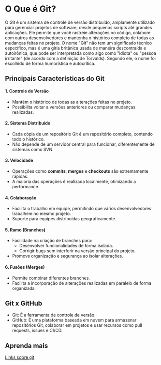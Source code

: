 # O Que é Git?
O Git é um sistema de controle de versão distribuído, amplamente utilizado para gerenciar projetos de software, desde pequenos scripts até grandes aplicações. Ele permite que você rastreie alterações no código, colabore com outros desenvolvedores e mantenha o histórico completo de todas as mudanças feitas no projeto.
O nome "Git" não tem um significado técnico específico, mas é uma gíria britânica usada de maneira descontraída e autoirônica, que pode ser interpretada como algo como "idiota" ou "pessoa irritante" (de acordo com a definição de Torvalds). Segundo ele, o nome foi escolhido de forma humorística e autocrítica.


## **Principais Características do Git**

#### **1. Controle de Versão**
- Mantém o histórico de todas as alterações feitas no projeto.
- Possibilita voltar a versões anteriores ou comparar mudanças realizadas.

#### **2. Sistema Distribuído**
- Cada cópia de um repositório Git é um repositório completo, contendo todo o histórico.
- Não depende de um servidor central para funcionar, diferentemente de sistemas como SVN.

#### **3. Velocidade**
- Operações como **commits**, **merges** e **checkouts** são extremamente rápidas.
- A maioria das operações é realizada localmente, otimizando a performance.

#### **4. Colaboração**
- Facilita o trabalho em equipe, permitindo que vários desenvolvedores trabalhem no mesmo projeto.
- Suporte para equipes distribuídas geograficamente.

#### **5. Ramo (Branches)**
- Facilidade na criação de branches para:
  - Desenvolver funcionalidades de forma isolada.
  - Corrigir bugs sem interferir na versão principal do projeto.
- Promove organização e segurança ao isolar alterações.

#### **6. Fusões (Merges)**
- Permite combinar diferentes branches.
- Facilita a incorporação de alterações realizadas em paralelo de forma organizada.


##  **Git x GitHub**
- Git: É a ferramenta de controle de versão.
- GitHub: É uma plataforma baseada em nuvem para armazenar repositórios Git, colaborar em projetos e usar recursos como pull requests, issues e CI/CD.

##  **Aprenda mais**
[Links sobre git ](https://learngitbranching.js.org/?locale=pt_BR)